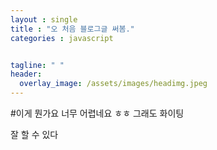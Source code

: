 ```yaml
---
layout : single
title : "오 처음 블로그글 써봄."
categories : javascript


tagline: " "
header:
  overlay_image: /assets/images/headimg.jpeg
---
```




#이게 뭔가요 너무 어렵네요 ㅎㅎ 그래도 화이팅

잘 할 수 있다



